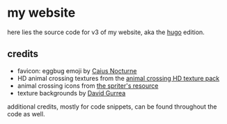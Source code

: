 # my website

here lies the source code for v3 of my website, aka the [hugo](https://gohugo.io) edition.

## credits

- favicon: eggbug emoji by [Caius Nocturne](https://nocturne.works/cohost)
- HD animal crossing textures from the [animal crossing HD texture pack](https://forums.dolphin-emu.org/Thread-animal-crossing-hd-texture-pack-version-19-august-9th-2024)
- animal crossing icons from [the spriter's resource](https://www.spriters-resource.com/)
- texture backgrounds by [David Gurrea](https://davegh.com/)

additional credits, mostly for code snippets, can be found throughout the code as well.